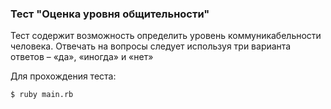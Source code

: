 ### Тест "Оценка уровня общительности"

Тест содержит возможность определить уровень коммуникабельности человека. Отвечать на вопросы следует используя три варианта ответов – «да», «иногда» и «нет»

Для прохождения теста:

```
$ ruby main.rb
```
